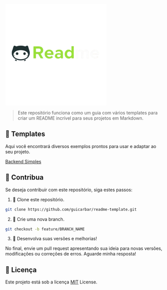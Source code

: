 <img src="img/Brand-ReadmeTemplate.png" width="320px" align="center">


> Este repositório funciona como um guia com vários templates para criar um README incrível para seus projetos em Markdown.


## 📝 Templates

Aqui você encontrará diversos exemplos prontos para usar e adaptar ao seu projeto.

[Backend Simples](Templates/simples/backend.md)

## 🚀 Contribua

Se deseja contribuir com este repositório, siga estes passos:

1. 🔹 Clone este repositório.

```bash
git clone https://github.com/guicarbar/readme-template.git
```

2. 🔹 Crie uma nova branch.

```bash
git checkout -b feature/BRANCH_NAME
```

3. 🔹 Desenvolva suas versões e melhorias!

No final, envie um pull request apresentando sua ideia para novas versões, modificações ou correções de erros. Aguarde minha resposta!


## 📜 Licença

Este projeto está sob a licença [MIT](LICENSE) License.
